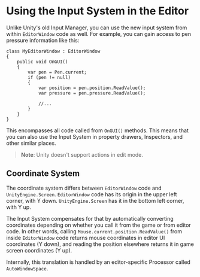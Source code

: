 # Using the Input System in the Editor

Unlike Unity's old Input Manager, you can use the new input system from within 	`EditorWindow` code as well. For example, you can gain access to pen pressure information like this:

```
class MyEditorWindow : EditorWindow
{
    public void OnGUI()
    {
        var pen = Pen.current;
        if (pen != null)
        {
            var position = pen.position.ReadValue();
            var pressure = pen.pressure.ReadValue();

            //...
        }
    }
}
```

This encompasses all code called from `OnGUI()` methods. This means that you can also use the Input System in property drawers, Inspectors, and other similar places.

>__Note__: Unity doesn't support actions in edit mode.

## Coordinate System

The coordinate system differs between `EditorWindow` code and `UnityEngine.Screen`. `EditorWindow` code has its origin in the upper left corner, with Y down. `UnityEngine.Screen` has it in the bottom left corner, with Y up.

The Input System compensates for that by automatically converting coordinates depending on whether you call it from the game or from editor code. In other words, calling `Mouse.current.position.ReadValue()` from inside `EditorWindow` code returns mouse coordinates in editor UI coordinates (Y down), and reading the position elsewhere returns it in game screen coordinates (Y up).

Internally, this translation is handled by an editor-specific Processor called `AutoWindowSpace`.
